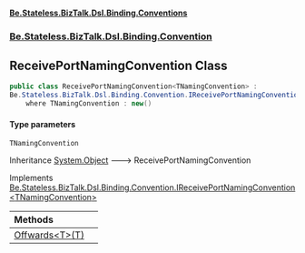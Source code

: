 #### [Be.Stateless.BizTalk.Dsl.Binding.Conventions](README.md 'README')
### [Be.Stateless.BizTalk.Dsl.Binding.Convention](Be.Stateless.BizTalk.Dsl.Binding.Convention.md 'Be.Stateless.BizTalk.Dsl.Binding.Convention')

## ReceivePortNamingConvention<TNamingConvention> Class

```csharp
public class ReceivePortNamingConvention<TNamingConvention> :
Be.Stateless.BizTalk.Dsl.Binding.Convention.IReceivePortNamingConvention<TNamingConvention>
    where TNamingConvention : new()
```
#### Type parameters

<a name='Be.Stateless.BizTalk.Dsl.Binding.Convention.ReceivePortNamingConvention_TNamingConvention_.TNamingConvention'></a>

`TNamingConvention`

Inheritance [System.Object](https://docs.microsoft.com/en-us/dotnet/api/System.Object 'System.Object') &#129106; ReceivePortNamingConvention<TNamingConvention>

Implements [Be.Stateless.BizTalk.Dsl.Binding.Convention.IReceivePortNamingConvention&lt;](IReceivePortNamingConvention_TNamingConvention_.md 'Be.Stateless.BizTalk.Dsl.Binding.Convention.IReceivePortNamingConvention<TNamingConvention>')[TNamingConvention](ReceivePortNamingConvention_TNamingConvention_.md#Be.Stateless.BizTalk.Dsl.Binding.Convention.ReceivePortNamingConvention_TNamingConvention_.TNamingConvention 'Be.Stateless.BizTalk.Dsl.Binding.Convention.ReceivePortNamingConvention<TNamingConvention>.TNamingConvention')[&gt;](IReceivePortNamingConvention_TNamingConvention_.md 'Be.Stateless.BizTalk.Dsl.Binding.Convention.IReceivePortNamingConvention<TNamingConvention>')

| Methods | |
| :--- | :--- |
| [Offwards&lt;T&gt;(T)](ReceivePortNamingConvention_TNamingConvention_.Offwards_T_(T).md 'Be.Stateless.BizTalk.Dsl.Binding.Convention.ReceivePortNamingConvention<TNamingConvention>.Offwards<T>(T)') | |
